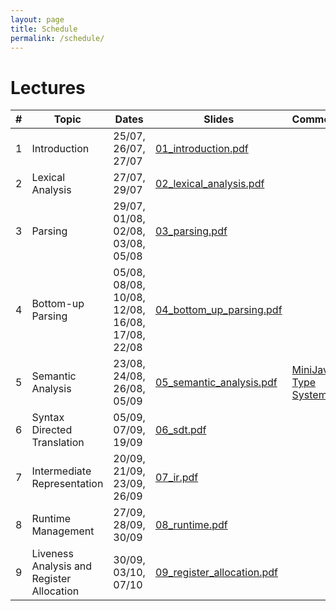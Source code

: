 ```yaml
---
layout: page
title: Schedule
permalink: /schedule/
---
```


# Lectures

| # | Topic | Dates | Slides | Comments | 
|--:|-------|-------|-----------|----------|
| 1 | Introduction | 25/07, 26/07, 27/07 | [01_introduction.pdf](slides/01_introduction.pdf) | |
| 2 | Lexical Analysis | 27/07, 29/07 | [02_lexical_analysis.pdf](slides/02_lexical_analysis.pdf) | |
| 3 | Parsing | 29/07, 01/08, 02/08, 03/08, 05/08 | [03_parsing.pdf](slides/03_parsing.pdf) | |
| 4 | Bottom-up Parsing | 05/08, 08/08, 10/08, 12/08, 16/08, 17/08, 22/08 | [04_bottom_up_parsing.pdf](slides/04_bottom_up_parsing.pdf) | |
| 5 | Semantic Analysis | 23/08, 24/08, 26/08, 05/09 | [05_semantic_analysis.pdf](slides/05_semantic_analysis.pdf) | [MiniJava Type System](/cs3300_m22/assets/miniJava-typesystem.pdf) |
| 6 | Syntax Directed Translation | 05/09, 07/09, 19/09 | [06_sdt.pdf](slides/06_sdt.pdf) | |
| 7 | Intermediate Representation | 20/09, 21/09, 23/09, 26/09 | [07_ir.pdf](slides/07_ir.pdf) | |
| 8 | Runtime Management | 27/09, 28/09, 30/09 | [08_runtime.pdf](slides/08_runtime.pdf) | |
| 9 | Liveness Analysis and Register Allocation | 30/09, 03/10, 07/10 | [09_register_allocation.pdf](slides/09_register_allocation.pdf) | |

<br/>
